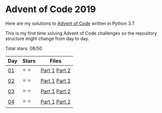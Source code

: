 # Advent of Code 2019
Here are my solutions to [Advent of Code](https://adventofcode.com/2019) written in Python 3.7.

This is my first time solving Advent of Code challenges so the repository structure might change from day to day.

Total stars: 08/50

| Day                                        | Stars  | Files |
|--------------------------------------------|--------|-------|
| [01](https://adventofcode.com/2019/day/1)  | ⭐️ ⭐️ | [Part 1](./01/part1.py) [Part 2](./01/part2.py) |
| [02](https://adventofcode.com/2019/day/2)  | ⭐️ ⭐️ | [Part 1](./02/part1.py) [Part 2](./02/part2.py) |
| [03](https://adventofcode.com/2019/day/3)  | ⭐️ ⭐️ | [Part 1](./03/part1.py) [Part 2](./03/part2.py) |
| [04](https://adventofcode.com/2019/day/4)  | ⭐️ ⭐️ | [Part 1](./04/part1.py) [Part 2](./04/part2.py) |